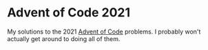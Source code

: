 # Advent of Code 2021
My solutions to the 2021 [Advent of Code](https://adventofcode.com/) problems.
I probably won't actually get around to doing all of them.
